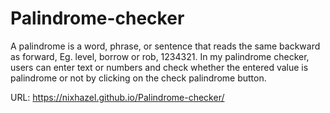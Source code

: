 # Palindrome-checker

A palindrome is a word, phrase, or sentence that reads the same backward as forward, 
Eg. level, borrow or rob, 1234321. In my palindrome checker, users can enter text or 
numbers and check whether the entered value is palindrome or not by clicking on 
the check palindrome button. 

URL: https://nixhazel.github.io/Palindrome-checker/

